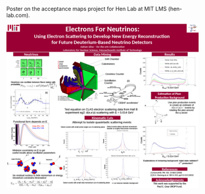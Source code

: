 Poster on the acceptance maps project for Hen Lab at MIT LMS (hen-lab.com).

![](https://github.com/aisilva/acceptance-maps/blob/main/acceptance-maps.jpg)